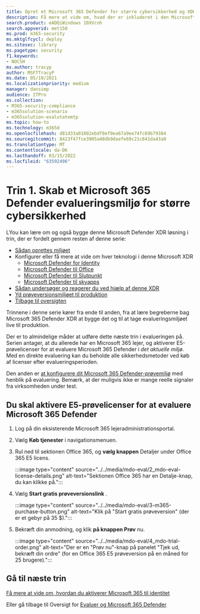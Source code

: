 ```yaml
---
title: Opret et Microsoft 365 Defender for større cybersikkerhed og XDR
description: Få mere at vide om, hvad der er inkluderet i den Microsoft 365 Defender XDR, du vil evaluere, og se dit Microsoft 365 Defender-prøvelaboratorium eller pilotmiljø ved at aktivere prøvelicenser. Start din XDR-cybersikkerhedsrejse her, og lær, hvordan du tager testen for at producere.
search.product: eADQiWindows 10XVcnh
search.appverid: met150
ms.prod: m365-security
ms.mktglfcycl: deploy
ms.sitesec: library
ms.pagetype: security
f1.keywords:
- NOCSH
ms.author: tracyp
author: MSFTTracyP
ms.date: 05/19/2021
ms.localizationpriority: medium
manager: dansimp
audience: ITPro
ms.collection:
- M365-security-compliance
- m365solution-scenario
- m365solution-evalutatemtp
ms.topic: how-to
ms.technology: m365d
ms.openlocfilehash: d81d33a01802ebdf8ef0ea67a9ee74fc69b79384
ms.sourcegitcommit: 8423f47fce3905a48db9daefe69c21c841da43a0
ms.translationtype: MT
ms.contentlocale: da-DK
ms.lasthandoff: 03/15/2022
ms.locfileid: "63592496"
---
```

# <a name="step-1-create-the-microsoft-365-defender-evaluation-environment-for-greater-cyber-security"></a>Trin 1. Skab et Microsoft 365 Defender evalueringsmiljø for større cybersikkerhed

LYou kan lære om og også bygge denne Microsoft Defender XDR løsning i trin, der er fordelt gennem resten af denne serie:

- [Sådan oprettes miljøet](eval-create-eval-environment.md)
- Konfigurer eller få mere at vide om hver teknologi i denne Microsoft XDR
    - [Microsoft Defender for Identity](eval-defender-identity-overview.md)
    - [Microsoft Defender til Office](eval-defender-office-365-overview.md)
    - [Microsoft Defender til Slutpunkt](eval-defender-endpoint-overview.md)
    - [Microsoft Defender til skyapps](eval-defender-mcas-overview.md)
- [Sådan undersøger og reagerer du ved hjælp af denne XDR](eval-defender-investigate-respond.md)
- [Yd prøveversionsmiljøet til produktion](eval-defender-promote-to-production.md)
- [Tilbage til oversigten](eval-overview.md)

Trinnene i denne serie kører fra ende til anden, fra at lære begreberne bag Microsoft 365 Defender XDR at bygge det og til at tage evalueringsmiljøet live til produktion.

Der er to almindelige måder at udføre dette næste trin i evalueringen på. Serien antager, at du allerede har en Microsoft 365 lejer, og aktiverer E5-prøvelicenser for at evaluere Microsoft 365 Defender i *det aktuelle miljø*. Med en direkte evaluering kan du beholde alle sikkerhedsmetoder ved køb af licenser efter evalueringsperioden.

Den anden er [at konfigurere dit Microsoft 365 Defender-prøvemiljø](setup-m365deval.md) med henblik på evaluering. Bemærk, at der muligvis ikke er mange reelle signaler fra virksomheden under test.

## <a name="you-will-need-to-activate-e5-trial-licenses-to-evaluate-microsoft-365-defender"></a>Du skal aktivere E5-prøvelicenser for at evaluere Microsoft 365 Defender

1. Log på din eksisterende Microsoft 365 lejeradministrationsportal.
2. Vælg **Køb tjenester** i navigationsmenuen.
3. Rul ned til sektionen Office 365, og **vælg knappen** Detaljer under Office 365 E5 licens.

   :::image type="content" source="../../media/mdo-eval/2_mdo-eval-license-details.png" alt-text="Sektionen Office 365 har en Detalje-knap, du kan klikke på.":::

4. Vælg **Start gratis prøveversionslink** .

   :::image type="content" source="../../media/mdo-eval/3-m365-purchase-button.png" alt-text="Klik på &quot;Start gratis prøveversion&quot; (der er et gebyr på 35 $).":::

5. Bekræft din anmodning, og klik **på knappen Prøv** nu.

   :::image type="content" source="../../media/mdo-eval/4_mdo-trial-order.png" alt-text="Der er en &quot;Prøv nu&quot;-knap på panelet &quot;Tjek ud, bekræft din ordre&quot; (for en Office 365 E5 prøveversion på en måned for 25 brugere).":::

## <a name="go-to-the-next-step"></a>Gå til næste trin

[Få mere at vide om, hvordan du aktiverer Microsoft 365 til identitet](eval-defender-identity-overview.md)

Eller gå tilbage til Oversigt for [Evaluer og Microsoft 365 Defender](eval-overview.md)